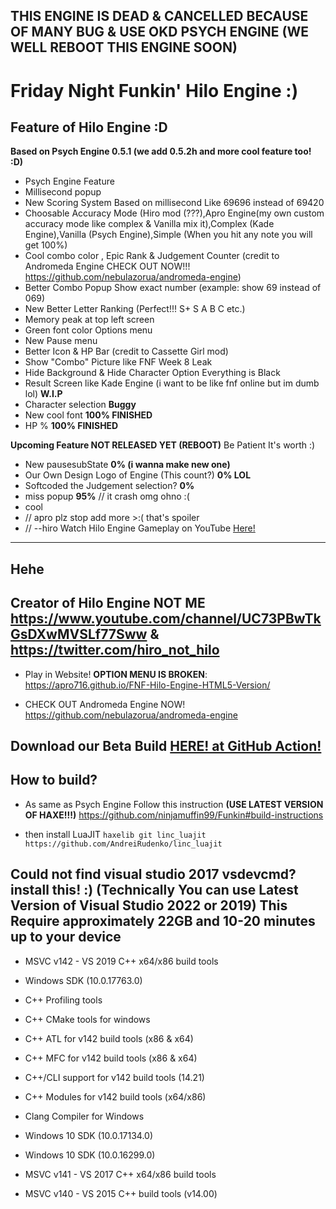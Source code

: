 THIS ENGINE IS DEAD & CANCELLED BECAUSE OF MANY BUG & USE OKD PSYCH ENGINE (WE WELL REBOOT THIS ENGINE SOON)
---------------------------------------------------------------------------------------------------------------------------------------------------
# Friday Night Funkin' Hilo Engine :)
Feature of Hilo Engine :D
---------------------------------------------------------------------------------------------------------------------------------------------------
**Based on Psych Engine 0.5.1 (we add 0.5.2h and more cool feature too! :D)**
* Psych Engine Feature
* Millisecond popup
* New Scoring System Based on millisecond Like 69696 instead of 69420
* Choosable Accuracy Mode (Hiro mod (???),Apro Engine(my own custom accuracy mode like complex & Vanilla mix it),Complex (Kade Engine),Vanilla (Psych Engine),Simple (When you hit any note you will get 100%)
* Cool combo color , Epic Rank & Judgement Counter (credit to Andromeda Engine CHECK OUT NOW!!! https://github.com/nebulazorua/andromeda-engine)
* Better Combo Popup Show exact number (example: show 69 instead of 069)
* New Better Letter Ranking (Perfect!!! S+ S A B C etc.)
* Memory peak at top left screen
* Green font color Options menu
* New Pause menu
* Better Icon & HP Bar (credit to Cassette Girl mod)
* Show "Combo" Picture like FNF Week 8 Leak
* Hide Background & Hide Character Option Everything is Black
* Result Screen like Kade Engine (i want to be like fnf online but im dumb lol) **W.I.P**
* Character selection **Buggy**
* New cool font **100% FINISHED**
* HP % **100% FINISHED**

**Upcoming Feature NOT RELEASED YET (REBOOT)** Be Patient It's worth :)
* New pausesubState **0% (i wanna make new one)**
* Our Own Design Logo of Engine (This count?) **0% LOL**
* Softcoded the Judgement selection? **0%**
* miss popup **95%** // it crash omg ohno :(
* cool 
* // apro plz stop add more >:( that's spoiler
* //                                --hiro
Watch Hilo Engine Gameplay on YouTube [Here!](https://youtu.be/PcgidMjtGtg)
---------------------------------------------------------------------------------------------------------------------------------------------------
Hehe
---------------------------------------------------------------------------------------------------------------------------------------------------
Creator of Hilo Engine NOT ME https://www.youtube.com/channel/UC73PBwTkGsDXwMVSLf77Sww & https://twitter.com/hiro_not_hilo
---------------------------------------------------------------------------------------------------------------------------------------------------
* Play in Website! **OPTION MENU IS BROKEN**: https://apro716.github.io/FNF-Hilo-Engine-HTML5-Version/

* CHECK OUT Andromeda Engine NOW! https://github.com/nebulazorua/andromeda-engine

Download our Beta Build [HERE! at GitHub Action!](https://github.com/APRO716/FNF-vs-Hiro-mod-demo-Hilo-Engine/actions/workflows/main.yml)
---------------------------------------------------------------------------------------------------------------------------------------------------
How to build?
---------------------------------------------------------------------------------------------------------------------------------------------------
* As same as Psych Engine Follow this instruction **(USE LATEST VERSION OF HAXE!!!)** https://github.com/ninjamuffin99/Funkin#build-instructions

* then install LuaJIT 
 `haxelib git linc_luajit https://github.com/AndreiRudenko/linc_luajit`

Could not find visual studio 2017 vsdevcmd?
install this! :) (Technically You can use Latest Version of Visual Studio 2022 or 2019) **This Require approximately 22GB and 10-20 minutes up to your device**
---------------------------------------------------------------------------------------------------------------------------------------------------
* MSVC v142 - VS 2019 C++ x64/x86 build tools

* Windows SDK (10.0.17763.0)

* C++ Profiling tools

* C++ CMake tools for windows

* C++ ATL for v142 build tools (x86 & x64)

* C++ MFC for v142 build tools (x86 & x64)

* C++/CLI support for v142 build tools (14.21)

* C++ Modules for v142 build tools (x64/x86)

* Clang Compiler for Windows

* Windows 10 SDK (10.0.17134.0)

* Windows 10 SDK (10.0.16299.0)

* MSVC v141 - VS 2017 C++ x64/x86 build tools

* MSVC v140 - VS 2015 C++ build tools (v14.00)
